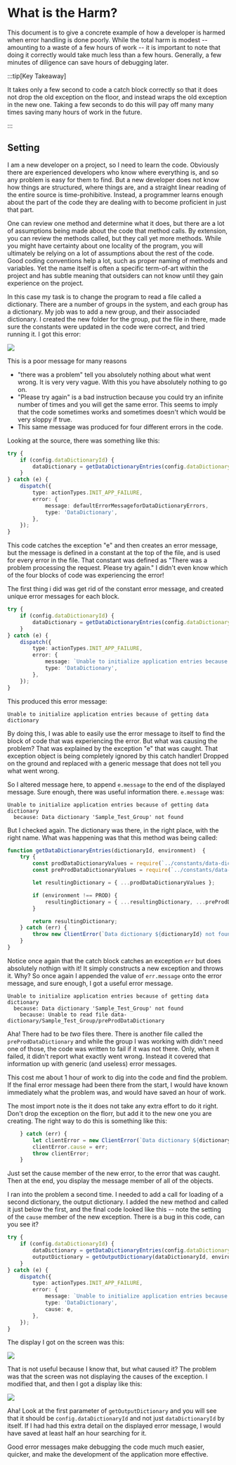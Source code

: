 # What is the Harm?

This document is to give a concrete example of how a developer is harmed when error handling is done poorly.  While the total harm is modest -- amounting to a waste of a few hours of work -- it is important to note that doing it correctly would take much less than a few hours.  Generally, a few minutes of diligence can save hours of debugging later.

:::tip[Key Takeaway]

It takes only a few second to code a catch block correctly so that it does not drop the old exception on the floor, and instead wraps the old exception in the new one.  Taking a few seconds to do this will pay off many many times saving many hours of work in the future.

:::

## Setting

I am a new developer on a project, so I need to learn the code. Obviously there are experienced developers who know where everything is, and so any problem is easy for them to find.  But a new developer does not know how things are structured, where things are, and a straight linear reading of the entire source is time-prohibitive.  Instead, a programmer learns enough about the part of the code they are dealing with to become proficient in just that part.

One can review one method and determine what it does, but there are a lot of assumptions being made about the code that method calls.  By extension, you can review the methods called, but they call yet more methods.  While you might have certainty about one locality of the program, you will ultimately be relying on a lot of assumptions about the rest of the code.  Good coding conventions help a lot, such as proper naming of methods and variables.  Yet the name itself is often a specific term-of-art within the project and has subtle meaning that outsiders can not know until they gain experience on the project.

In this case my task is to change the program to read a file called a dictionary.  There are a number of groups in the system, and each group has a dictionary.  My job was to add a new group, and their associaded dictionary.  I created the new folder for the group, put the file in there, made sure the constants were updated in the code were correct, and tried running it.   I got this error:

![](harm-of-poor-error-handling-img3.png)

This is a poor message for many reasons

* "there was a problem" tell you absolutely nothing about what went wrong.  It is very very vague.  With this you have absolutely nothing to go on.
* "Please try again" is a bad instruction because you could try an infinite number of times and you will get the same error.  This seems to imply that the code sometimes works and sometimes doesn't which would be very sloppy if true.
* This same message was produced for four different errors in the code.

Looking at the source, there was something like this:

```ts
try {
    if (config.dataDictionaryId) {
        dataDictionary = getDataDictionaryEntries(config.dataDictionaryId, environment);
    }
} catch (e) {
    dispatch({
        type: actionTypes.INIT_APP_FAILURE,
        error: {
            message: defaultErrorMessageforDataDictionaryErrors,
            type: 'DataDictionary',
        },
    });
}
```

This code catches the exception "e" and then creates an error message, but the message is defined in a constant at the top of the file, and is used for every error in the file.  That constant was defined as "There was a problem processing the request.  Please try again."  I didn't even know which of the four blocks of code was experiencing the error!

The first thing i did was get rid of the constant error message, and created unique error messages for each block. 


```ts
try {
    if (config.dataDictionaryId) {
        dataDictionary = getDataDictionaryEntries(config.dataDictionaryId, environment);
    }
} catch (e) {
    dispatch({
        type: actionTypes.INIT_APP_FAILURE,
        error: {
            message: `Unable to initialize application entries because of getting data dictionary`,
            type: 'DataDictionary',
        },
    });
}
```

This produced this error message:

```
Unable to initialize application entries because of getting data dictionary
```

By doing this, I was able to easily use the error message to itself to find the block of code that was experiencing the error.  But what was causing the problem?  That was explained by the exception "e" that was caught.  That exception object is being completely ignored by this catch handler!  Dropped on the ground and replaced with a generic message that does not tell you what went wrong.

So I altered message here, to append `e.message` to the end of the displayed message.  Sure enough, there was useful information there.   `e.message` was:

```
Unable to initialize application entries because of getting data dictionary
  because: Data dictionary 'Sample_Test_Group' not found
```

But I checked again.  The dictionary was there, in the right place, with the right name.   What was happening was that this method was being called:


```js
function getDataDictionaryEntries(dictionaryId, environment)  {
    try {
        const prodDataDictionaryValues = require(`../constants/data-dictionary/${dictionaryId}/dataDictionary`);
        const preProdDataDictionaryValues = require(`../constants/data-dictionary/${dictionaryId}/preProdDataDictionary`);

        let resultingDictionary = { ...prodDataDictionaryValues };

        if (environment !== PROD) {
            resultingDictionary = { ...resultingDictionary, ...preProdDataDictionaryValues };
        }

        return resultingDictionary;
    } catch (err) {
        throw new ClientError(`Data dictionary ${dictionaryId} not found`);
    }
}
```

Notice once again that the catch block catches an exception `err` but does absolutely nothign with it!  It simply constructs a new exception and throws it.  Why?   So once again I appended the value of `err.message` onto the error message, and sure enough, I got a useful error message.

```
Unable to initialize application entries because of getting data dictionary
  because: Data dictionary 'Sample_Test_Group' not found
    because: Unable to read file data-dictionary/Sample_Test_Group/preProdDataDictionary
```

Aha!  There had to be _two_ files there.  There is another file called the `preProdDataDictionary` and while the group I was working with didn't need one of those, the code was written to fail if it was not there.  Only, when it failed, it didn't report what exactly went wrong.  Instead it covered that information up with generic (and useless) error messages.

This cost me about 1 hour of work to dig into the code and find the problem.   If the final error message had been there from the start, I would have known immediately what the problem was, and would have saved an hour of work.

The most import note is the it does not take any extra effort to do it right.  Don't drop the exception on the florr, but add it to the new one you are creating.  The right way to do this is something like this:

```js
    } catch (err) {
        let clientError = new ClientError(`Data dictionary ${dictionaryId} not found`);
        clientError.cause = err;
        throw clientError;
    }
```

Just set the cause member of the new error, to the error that was caught.  Then at the end, you display the message member of all of the objects.

I ran into the problem a second time.   I needed to add a call for loading of a second dictionary, the output dictionary.   I added the new method and called it just below the first, and the final code looked like this -- note the setting of the `cause` member of the new exception.  There is a bug in this code, can you see it?

```ts
try {
    if (config.dataDictionaryId) {
        dataDictionary = getDataDictionaryEntries(config.dataDictionaryId, environment);
        outputDictionary = getOutputDictionary(dataDictionaryId, environment);
    }
} catch (e) {
    dispatch({
        type: actionTypes.INIT_APP_FAILURE,
        error: {
            message: `Unable to initialize application entries because of getting data dictionary`,
            type: 'DataDictionary',
            cause: e,
        },
    });
}
```

The display I got on the screen was this:

![](harm-of-poor-error-handling-img1.png)

That is not useful because I know that, but what caused it?  The problem was that the screen was not displaying the causes of the exception.  I modified that, and then I got a display like this:

![](harm-of-poor-error-handling-img2.png)

Aha!  Look at the first parameter of `getOutputDictionary` and you will see that it should be `config.dataDictionaryId` and not just `dataDictionaryId` by itself.  If I had had this extra detail on the displayed error message, I would have saved at least half an hour searching for it.

Good error messages make debugging the code much much easier, quicker, and make the development of the application more effective.




